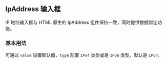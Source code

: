 <div class="demo-header">
<p class="overviewicon">
  <span class="wapi-form-ipaddress"/>
</p>

## IpAddress 输入框

<nova-uxlink widget-name="IpAddress"></nova-uxlink>

IP 地址输入框与 HTML 原生的 IpAddress 组件保持一致，同时提供数据绑定功能。
</div>

### 基本用法

可通过 `value` 设置默认值，`type` 配置 `IPv4` 类型或是 `IPv6` 类型，默认是 `IPv4`。

<nova-demo-view link="ip-address/ipv4-type"></nova-demo-view>

<br>

<nova-attributes link="ip-address"></nova-attributes>
